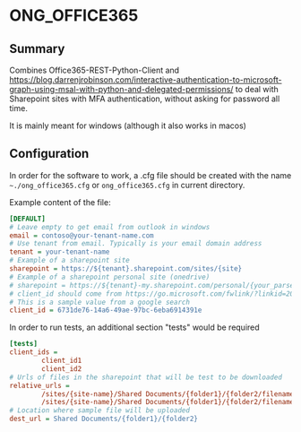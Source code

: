 # ONG_OFFICE365

## Summary
Combines Office365-REST-Python-Client and https://blog.darrenjrobinson.com/interactive-authentication-to-microsoft-graph-using-msal-with-python-and-delegated-permissions/
to deal with Sharepoint sites with MFA authentication, without asking for password all time.

It is mainly meant for windows (although it also works in macos)

## Configuration

In order for the software to work, a .cfg file should be created with the name `~./ong_office365.cfg` or `ong_office365.cfg` in current directory.

Example content of the file:

```ini
[DEFAULT]
# Leave empty to get email from outlook in windows
email = contoso@your-tenant-name.com
# Use tenant from email. Typically is your email domain address
tenant = your-tenant-name
# Example of a sharepoint site
sharepoint = https://${tenant}.sharepoint.com/sites/{site}
# Example of a sharepoint personal site (onedrive)
# sharepoint = https://${tenant}-my.sharepoint.com/personal/{your_parsed_email}
# client_id should come from https://go.microsoft.com/fwlink/?linkid=2083908
# This is a sample value from a google search 
client_id = 6731de76-14a6-49ae-97bc-6eba6914391e
```
In order to run tests, an additional section "tests" would be required
```ini
[tests]
client_ids =
        client_id1
        client_id2
# Urls of files in the sharepoint that will be test to be downloaded
relative_urls =
        /sites/{site-name}/Shared Documents/{folder1}/{folder2/filename1
        /sites/{site-name}/Shared Documents/{folder1}/{folder2/filename2
# Location where sample file will be uploaded
dest_url = Shared Documents/{folder1}/{folder2}

```
